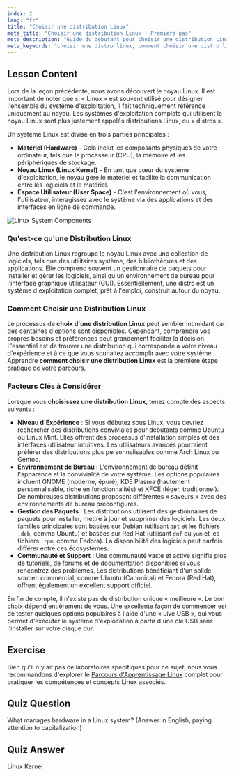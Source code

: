 ```yaml
---
index: 2
lang: "fr"
title: "Choisir une distribution Linux"
meta_title: "Choisir une distribution Linux - Premiers pas"
meta_description: "Guide du débutant pour choisir une distribution Linux. Apprenez les facteurs clés pour sélectionner une distro Linux adaptée à vos besoins, des environnements de bureau à la disponibilité des logiciels."
meta_keywords: "choisir une distro linux, comment choisir une distro linux, choisir distribution linux, choisir distro linux, distribution linux, noyau linux, linux débutant"
---
```


## Lesson Content

Lors de la leçon précédente, nous avons découvert le noyau Linux. Il est important de noter que si « Linux » est souvent utilisé pour désigner l'ensemble du système d'exploitation, il fait techniquement référence uniquement au noyau. Les systèmes d'exploitation complets qui utilisent le noyau Linux sont plus justement appelés distributions Linux, ou « distros ».

Un système Linux est divisé en trois parties principales :

- **Matériel (Hardware)** - Cela inclut les composants physiques de votre ordinateur, tels que le processeur (CPU), la mémoire et les périphériques de stockage.
- **Noyau Linux (Linux Kernel)** - En tant que cœur du système d'exploitation, le noyau gère le matériel et facilite la communication entre les logiciels et le matériel.
- **Espace Utilisateur (User Space)** - C'est l'environnement où vous, l'utilisateur, interagissez avec le système via des applications et des interfaces en ligne de commande.

![Linux System Components](https://file.labex.io/images/24aceec7-8503-45a6-9f1e-18dd42ba4ee4.jpg)

### Qu'est-ce qu'une Distribution Linux

Une distribution Linux regroupe le noyau Linux avec une collection de logiciels, tels que des utilitaires système, des bibliothèques et des applications. Elle comprend souvent un gestionnaire de paquets pour installer et gérer les logiciels, ainsi qu'un environnement de bureau pour l'interface graphique utilisateur (GUI). Essentiellement, une distro est un système d'exploitation complet, prêt à l'emploi, construit autour du noyau.

### Comment Choisir une Distribution Linux

Le processus de **choix d'une distribution Linux** peut sembler intimidant car des centaines d'options sont disponibles. Cependant, comprendre vos propres besoins et préférences peut grandement faciliter la décision. L'essentiel est de trouver une distribution qui corresponde à votre niveau d'expérience et à ce que vous souhaitez accomplir avec votre système. Apprendre **comment choisir une distribution Linux** est la première étape pratique de votre parcours.

### Facteurs Clés à Considérer

Lorsque vous **choisissez une distribution Linux**, tenez compte des aspects suivants :

- **Niveau d'Expérience** : Si vous débutez sous Linux, vous devriez rechercher des distributions conviviales pour débutants comme Ubuntu ou Linux Mint. Elles offrent des processus d'installation simples et des interfaces utilisateur intuitives. Les utilisateurs avancés pourraient préférer des distributions plus personnalisables comme Arch Linux ou Gentoo.
- **Environnement de Bureau** : L'environnement de bureau définit l'apparence et la convivialité de votre système. Les options populaires incluent GNOME (moderne, épuré), KDE Plasma (hautement personnalisable, riche en fonctionnalités) et XFCE (léger, traditionnel). De nombreuses distributions proposent différentes « saveurs » avec des environnements de bureau préconfigurés.
- **Gestion des Paquets** : Les distributions utilisent des gestionnaires de paquets pour installer, mettre à jour et supprimer des logiciels. Les deux familles principales sont basées sur Debian (utilisant `apt` et les fichiers `.deb`, comme Ubuntu) et basées sur Red Hat (utilisant `dnf` ou `yum` et les fichiers `.rpm`, comme Fedora). La disponibilité des logiciels peut parfois différer entre ces écosystèmes.
- **Communauté et Support** : Une communauté vaste et active signifie plus de tutoriels, de forums et de documentation disponibles si vous rencontrez des problèmes. Les distributions bénéficiant d'un solide soutien commercial, comme Ubuntu (Canonical) et Fedora (Red Hat), offrent également un excellent support officiel.

En fin de compte, il n'existe pas de distribution unique « meilleure ». Le bon choix dépend entièrement de vous. Une excellente façon de commencer est de tester quelques options populaires à l'aide d'une « Live USB », qui vous permet d'exécuter le système d'exploitation à partir d'une clé USB sans l'installer sur votre disque dur.

## Exercise

Bien qu'il n'y ait pas de laboratoires spécifiques pour ce sujet, nous vous recommandons d'explorer le [Parcours d'Apprentissage Linux](https://labex.io/fr/learn/linux) complet pour pratiquer les compétences et concepts Linux associés.

## Quiz Question

What manages hardware in a Linux system? (Answer in English, paying attention to capitalization)

## Quiz Answer

Linux Kernel
